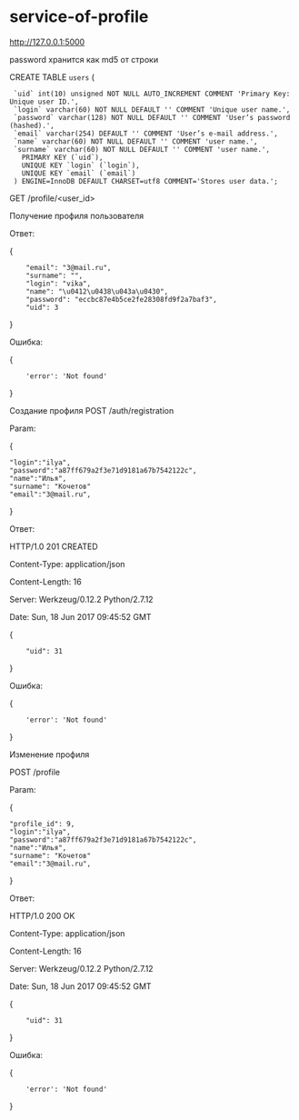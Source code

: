 # service-of-profile
http://127.0.0.1:5000


password хранится как md5 от строки

CREATE TABLE `users` (

     `uid` int(10) unsigned NOT NULL AUTO_INCREMENT COMMENT 'Primary Key: Unique user ID.',
     `login` varchar(60) NOT NULL DEFAULT '' COMMENT 'Unique user name.',
     `password` varchar(128) NOT NULL DEFAULT '' COMMENT 'User’s password (hashed).',
     `email` varchar(254) DEFAULT '' COMMENT 'User’s e-mail address.',
     `name` varchar(60) NOT NULL DEFAULT '' COMMENT 'user name.',
     `surname` varchar(60) NOT NULL DEFAULT '' COMMENT 'user name.',
       PRIMARY KEY (`uid`),
       UNIQUE KEY `login` (`login`),
       UNIQUE KEY `email` (`email`)
     ) ENGINE=InnoDB DEFAULT CHARSET=utf8 COMMENT='Stores user data.';


GET /profile/<user_id>

Получение профиля пользователя

Ответ:

{

        "email": "3@mail.ru",   
        "surname": "", 
        "login": "vika",  
        "name": "\u0412\u0438\u043a\u0430",   
        "password": "eccbc87e4b5ce2fe28308fd9f2a7baf3",   
        "uid": 3
}



Ошибка:

{

        'error': 'Not found'        
}

Создание профиля
POST /auth/registration

Param:

{

	"login":"ilya",
	"password":"a87ff679a2f3e71d9181a67b7542122c",
	"name":"Илья",
	"surname": "Кочетов"
	"email":"3@mail.ru",
}


Ответ:

HTTP/1.0 201 CREATED

Content-Type: application/json

Content-Length: 16

Server: Werkzeug/0.12.2 Python/2.7.12

Date: Sun, 18 Jun 2017 09:45:52 GMT

{

        "uid": 31  
}


Ошибка:

{
        
        'error': 'Not found'
}


Изменение профиля

POST /profile

Param:

{
	
	"profile_id": 9,
	"login":"ilya",
	"password":"a87ff679a2f3e71d9181a67b7542122c",
	"name":"Илья",
	"surname": "Кочетов"
	"email":"3@mail.ru",
}


Ответ:

HTTP/1.0 200 OK

Content-Type: application/json

Content-Length: 16

Server: Werkzeug/0.12.2 Python/2.7.12

Date: Sun, 18 Jun 2017 09:45:52 GMT

{

        "uid": 31  
}


Ошибка:

{
        
        'error': 'Not found'
}

